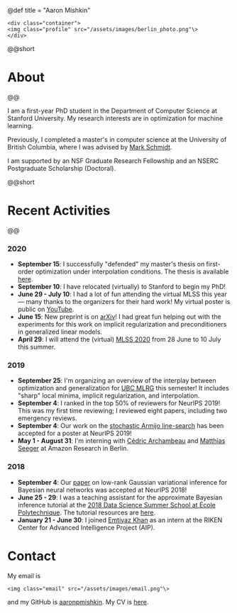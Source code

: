 @def title = "Aaron Mishkin"

~~~
<div class="container">
<img class="profile" src="/assets/images/berlin_photo.png"\>
</div>
~~~

@@short
# About 
@@

I am a first-year PhD student in the Department of Computer Science at Stanford University. My research interests are in optimization for machine learning. 

Previously, I completed a master's in computer science at the University of British Columbia, where I was advised by [Mark Schmidt](https://www.cs.ubc.ca/~schmidtm/). 

I am supported by an NSF Graduate Research Fellowship and an NSERC Postgraduate Scholarship (Doctoral).

@@short
# Recent Activities
@@

### 2020

* **September 15**: I successfully "defended" my master's thesis on first-order optimization under interpolation conditions. The thesis is available [here](http://hdl.handle.net/2429/76150). 
* **September 10**: I have relocated (virtually) to Stanford to begin my PhD! 
* **June 29 - July 10**: I had a lot of fun attending the virtual MLSS this year — many thanks to the organizers for their hard work! My virtual poster is public on [YouTube](https://www.youtube.com/watch?v=IchhE4JXLE4).
* **June 15**: New preprint is on [arXiv](https://arxiv.org/abs/2006.06821)! I had great fun helping out with the experiments for this work on implicit regularization and preconditioners in generalized linear models.
* **April 29**: I will attend the (virtual) [MLSS 2020](http://mlss.tuebingen.mpg.de/2020/index.html) from 28 June to 10 July this summer.

### 2019

* **September 25**: I'm organizing an overview of the interplay between optimization and generalization for [UBC MLRG](https://www.cs.ubc.ca/labs/lci/mlrg/) this semester! It includes "sharp" local minima, implicit regularization, and interpolation.
* **September 4**: I ranked in the top 50% of reviewers for NeurIPS 2019! This was my first time reviewing; I reviewed eight papers, including two emergency reviews.
* **September 4**: Our work on the [stochastic Armijo line-search](https://arxiv.org/abs/1905.09997) has been accepted for a poster at NeurIPS 2019!
* **May 1 - August 31**: I'm interning with [Cédric Archambeau](http://www0.cs.ucl.ac.uk/staff/c.archambeau/) and [Matthias Seeger](https://scholar.google.com/citations?user=V-lc8A8AAAAJ&hl=en) at Amazon Research in Berlin.

### 2018

* **September 4**: Our [paper](https://arxiv.org/abs/1811.04504) on low-rank Gaussian variational inference for Bayesian neural networks was accepted at NeurIPS 2018! 
* **June 25 - 29**: I was a teaching assistant for the approximate Bayesian inference tutorial at the [2018 Data Science Summer School at École Polytechnique](http://www.ds3-datascience-polytechnique.fr/). The tutorial resources are [here](https://emtiyaz.github.io/teaching/ds3_2018/ds3.html).
* **January 21 - June 30**: I joined [Emtiyaz Khan](https://emtiyaz.github.io/) as an intern at the RIKEN Center for Advanced Intelligence Project (AIP).

# Contact

My email is
~~~
<img class="email" src="/assets/images/email.png"\>
~~~
and my GitHub is [aaronpmishkin](https://github.com/aaronpmishkin). My CV is [here](/assets/etc/amishkin_cv.pdf).
